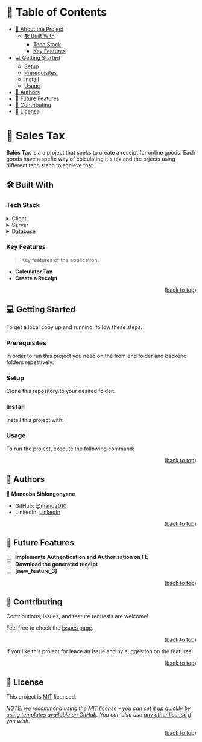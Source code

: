 <a name="readme-top"></a>

<!-- TABLE OF CONTENTS -->

# 📗 Table of Contents

- [📖 About the Project](#about-project)
  - [🛠 Built With](#built-with)
    - [Tech Stack](#tech-stack)
    - [Key Features](#key-features)
- [💻 Getting Started](#getting-started)
  - [Setup](#setup)
  - [Prerequisites](#prerequisites)
  - [Install](#install)
  - [Usage](#usage)
- [👥 Authors](#authors)
- [🔭 Future Features](#future-features)
- [🤝 Contributing](#contributing)
- [📝 License](#license)

<!-- PROJECT DESCRIPTION -->

# 📖 Sales Tax <a name="about-project"></a>

**Sales Tax** is a a project that seeks to create a receipt for online goods. Each goods have a spefic way of colculating it's tax and the prjects using different tech stach to achieve that

## 🛠 Built With <a name="built-with"></a>

### Tech Stack <a name="tech-stack"></a>

<details>
  <summary>Client</summary>
  <ul>
    <li><a href="https://reactjs.org/">Angular.js</a></li>
  </ul>
</details>

<details>
  <summary>Server</summary>
  <ul>
    <li><a href="https://expressjs.com/">C#</a></li>
     <li><a href="https://expressjs.com/">.NET8 core</a></li>
  </ul>
</details>

<details>
<summary>Database</summary>
  <ul>
    <li><a href="[https://www.microsoft.com/en-za/sql-server/]">SQL</a></li>
  </ul>
</details>

<!-- Features -->

### Key Features <a name="key-features"></a>

> Key features of the application.

- **Calculator Tax**
- **Create a Receipt**

<p align="right">(<a href="#readme-top">back to top</a>)</p>

<!-- GETTING STARTED -->

## 💻 Getting Started <a name="getting-started"></a>

To get a local copy up and running, follow these steps.

### Prerequisites

In order to run this project you need on the from end folder and backend folders repestively:

<!--

```sh
 npm start
```
```sh
 dotnet run
```
 -->

### Setup

Clone this repository to your desired folder:

<!--
Example commands:

```sh
  cd SalesTaxesApi
  git clone https://github.com/manq2010/sales-taxes
```
```sh
  cd SalesTaxesUI
  git clone https://github.com/manq2010/sales-taxes
```
--->

### Install

Install this project with:

<!--

```sh
  cd SalesTaxesUI
  npm install
```
--->

### Usage

To run the project, execute the following command:

<!--
Command for FE which is on port 4200:

```sh
  npm start
```

For Back end please consider using Visual Studio 2022
--->

<p align="right">(<a href="#readme-top">back to top</a>)</p>

<!-- AUTHORS -->

## 👥 Authors <a name="authors"></a>

👤 **Mancoba Sihlongonyane**

- GitHub: [@manq2010](https://github.com/manq2010)
- LinkedIn: [LinkedIn](https://linkedin.com/in/mancoba)

<p align="right">(<a href="#readme-top">back to top</a>)</p>

<!-- FUTURE FEATURES -->

## 🔭 Future Features <a name="future-features"></a>

- [ ] **Implemente Authentication and Authorisation on FE**
- [ ] **Download the generated receipt**
- [ ] **[new_feature_3]**

<p align="right">(<a href="#readme-top">back to top</a>)</p>

<!-- CONTRIBUTING -->

## 🤝 Contributing <a name="contributing"></a>

Contributions, issues, and feature requests are welcome!

Feel free to check the [issues page](../../issues/).

<p align="right">(<a href="#readme-top">back to top</a>)</p>

If you like this project for leace an issue and ny suggestion on the features!

<p align="right">(<a href="#readme-top">back to top</a>)</p>

<!-- LICENSE -->

## 📝 License <a name="license"></a>

This project is [MIT](./LICENSE) licensed.

_NOTE: we recommend using the [MIT license](https://choosealicense.com/licenses/mit/) - you can set it up quickly by [using templates available on GitHub](https://docs.github.com/en/communities/setting-up-your-project-for-healthy-contributions/adding-a-license-to-a-repository). You can also use [any other license](https://choosealicense.com/licenses/) if you wish._

<p align="right">(<a href="#readme-top">back to top</a>)</p>
